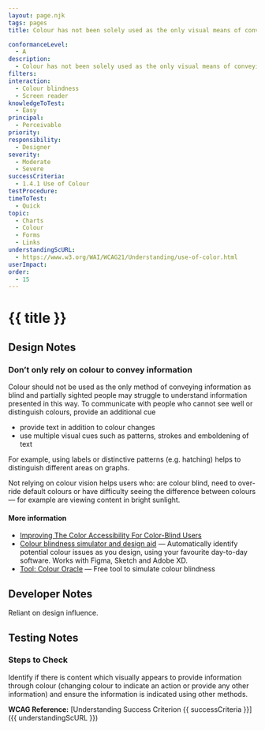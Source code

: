 ```yaml
---
layout: page.njk
tags: pages
title: Colour has not been solely used as the only visual means of conveying information

conformanceLevel:
  - A
description:
  - Colour has not been solely used as the only visual means of conveying information
filters:
interaction:
  - Colour blindness
  - Screen reader
knowledgeToTest:
  - Easy
principal:
  - Perceivable
priority:
responsibility:
  - Designer
severity:
  - Moderate
  - Severe
successCriteria:
  - 1.4.1 Use of Colour
testProcedure:
timeToTest:
  - Quick
topic:
  - Charts
  - Colour
  - Forms
  - Links
understandingScURL:
  - https://www.w3.org/WAI/WCAG21/Understanding/use-of-color.html
userImpact:
order:
  - 15
---
```


# {{ title }}

## Design Notes

### Don’t only rely on colour to convey information

Colour should not be used as the only method of conveying information as blind and partially sighted people may struggle to understand information presented in this way. To communicate with people who cannot see well or distinguish colours, provide an additional cue

- provide text in addition to colour changes
- use multiple visual cues such as patterns, strokes and emboldening of text

For example, using labels or distinctive patterns (e.g. hatching) helps to distinguish different areas on graphs.

Not relying on colour vision helps users who: are colour blind, need to over-ride default colours or have difficulty seeing the difference between colours — for example are viewing content in bright sunlight.

#### More information

- [Improving The Color Accessibility For Color-Blind Users](https://www.smashingmagazine.com/2016/06/improving-color-accessibility-for-color-blind-users/)
- [Colour blindness simulator and design aid](https://www.getstark.co/#features) — Automatically identify potential colour issues as you design, using your favourite day-to-day software. Works with Figma, Sketch and Adobe XD.
- [Tool: Colour Oracle](https://colororacle.org/) — Free tool to simulate colour blindness

## Developer Notes

Reliant on design influence.

## Testing Notes

### Steps to Check

Identify if there is content which visually appears to provide information through colour (changing colour to indicate an action or provide any other information) and ensure the information is indicated using other methods.

**WCAG Reference:** [Understanding Success Criterion {{ successCriteria }}]({{ understandingScURL }})
